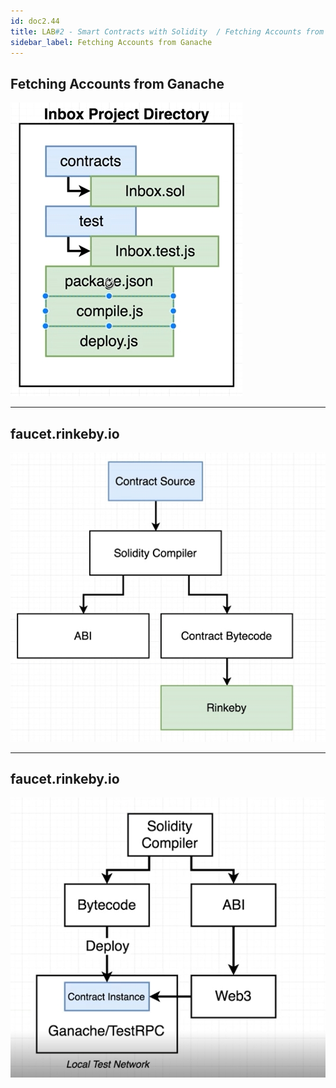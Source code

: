 ```yaml
---
id: doc2.44
title: LAB#2 - Smart Contracts with Solidity  / Fetching Accounts from Ganache
sidebar_label: Fetching Accounts from Ganache
---
```


## Fetching Accounts from Ganache


![alt text](.\assets\Imagem37_1.jpg)


---

## faucet.rinkeby.io



![alt text](.\assets\Imagem37_2.jpg)


---

## faucet.rinkeby.io



![alt text](.\assets\Imagem37_3.jpg)
